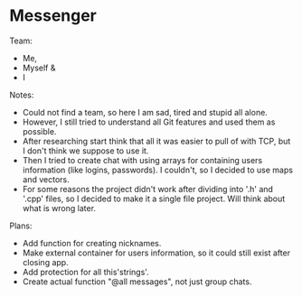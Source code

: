 # Messenger

Team:
* Me,
* Myself &
* I

Notes:
* Could not find a team, so here I am sad, tired and stupid all alone.
* However, I still tried to understand all Git features and used them as possible.
* After researching start think that all it was easier to pull of with TCP, but I don't think we suppose to use it.
* Then I tried to create chat with using arrays for containing users information (like logins, passwords). I couldn't, so I decided to use maps and vectors.
* For some reasons the project didn't work after dividing into '.h' and '.cpp' files, so I decided to make it a single file project. Will think about what is wrong later.

Plans:
* Add function for creating nicknames.
* Make external container for users information, so it could still exist after closing app.
* Add protection for  all this'strings'.
* Create actual function "@all messages", not just group chats.
